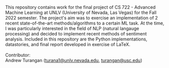 This repository contains work for the final project of CS 722 - Advanced Machine Learning at UNLV (University of Nevada, Las Vegas) for the Fall 2022 semester. The project's aim was to exercise an implementation of 2 recent state-of-the-art methods/algorithms to a certain ML task. At the time, I was particularly interested in the field of NLP (natural langauge processing) and decided to implement recent methods of sentiment analysis. Included in this repository are the Python implementations, datastories, and final report developed in exercise of LaTeX.<br><br>
Contributor:<br>
Andrew Turangan (turana1@unlv.nevada.edu, turangan@usc.edu)
